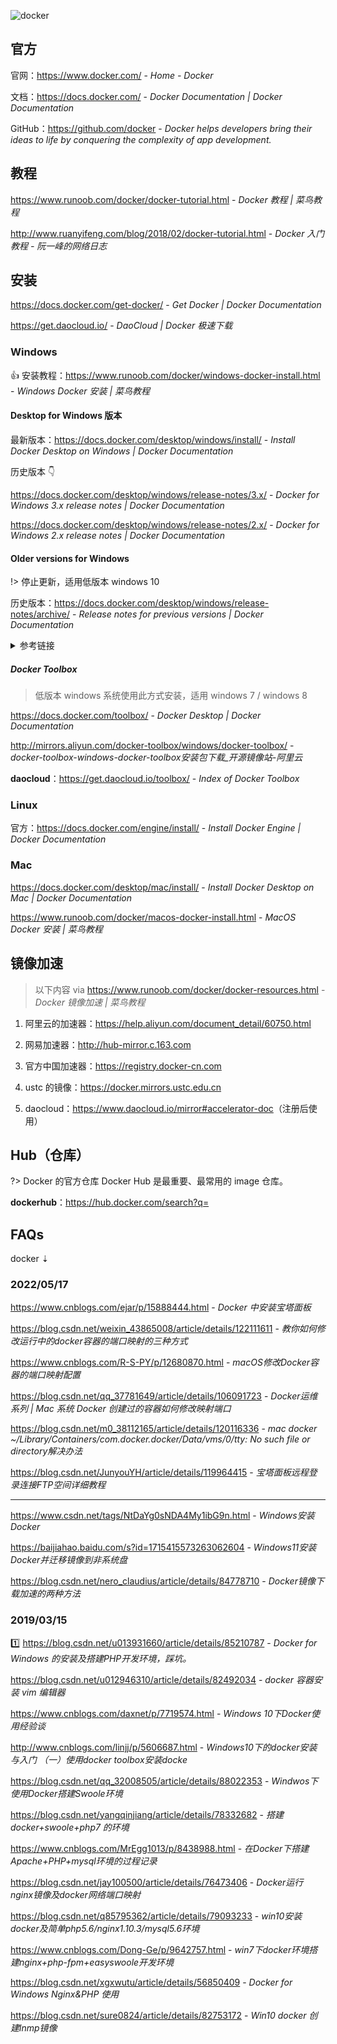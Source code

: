 ![docker](https://www.docker.com/wp-content/uploads/2021/10/contributors_1.png.webp)



## 官方

官网：https://www.docker.com/ - *Home - Docker*

文档：https://docs.docker.com/ - *Docker Documentation | Docker Documentation*

GitHub：https://github.com/docker - *Docker helps developers bring their ideas to life by conquering the complexity of app development.*



## 教程

https://www.runoob.com/docker/docker-tutorial.html - *Docker 教程 | 菜鸟教程*

http://www.ruanyifeng.com/blog/2018/02/docker-tutorial.html - *Docker 入门教程 - 阮一峰的网络日志*



## 安装

https://docs.docker.com/get-docker/ - *Get Docker | Docker Documentation*

https://get.daocloud.io/ - *DaoCloud | Docker 极速下载*



### Windows

👍 安装教程：https://www.runoob.com/docker/windows-docker-install.html - *Windows Docker 安装 | 菜鸟教程*



#### Desktop for Windows 版本

最新版本：https://docs.docker.com/desktop/windows/install/ - *Install Docker Desktop on Windows | Docker Documentation*



历史版本 👇

https://docs.docker.com/desktop/windows/release-notes/3.x/ - *Docker for Windows 3.x release notes | Docker Documentation*

https://docs.docker.com/desktop/windows/release-notes/2.x/ - *Docker for Windows 2.x release notes | Docker Documentation*



#### Older versions for Windows

!> 停止更新，适用低版本 windows 10

历史版本：https://docs.docker.com/desktop/windows/release-notes/archive/ - *Release notes for previous versions | Docker Documentation*

<details>
 <summary>参考链接</summary>

https://juejin.cn/post/6875942368214777863 - *低版本 win 10 安装 Docker 的那些坑*

https://blog.csdn.net/weixin_44818729/article/details/105747134 - *在DockerToolbox安装docker - Windows 10 各种坑 (吐血超全总结))*

http://blog.baibaota.com/959.html - *win7下安装docker和Docker Toolbox并进行国内加速*

http://www.360doc.com/content/18/0320/17/44856983_738776249.shtml - *windows下安装docker（纠正报错） 加速**kali镜像* </details>

##### Docker Toolbox

> 低版本 windows 系统使用此方式安装，适用 windows 7 / windows 8

https://docs.docker.com/toolbox/ - *Docker Desktop | Docker Documentation*

http://mirrors.aliyun.com/docker-toolbox/windows/docker-toolbox/ - *docker-toolbox-windows-docker-toolbox安装包下载_开源镜像站-阿里云*

**daocloud**：https://get.daocloud.io/toolbox/ - *Index of Docker Toolbox*



### Linux

官方：https://docs.docker.com/engine/install/ - *Install Docker Engine | Docker Documentation*



### Mac

https://docs.docker.com/desktop/mac/install/ - *Install Docker Desktop on Mac | Docker Documentation*

https://www.runoob.com/docker/macos-docker-install.html - *MacOS Docker 安装 | 菜鸟教程*



## 镜像加速

> 以下内容 via https://www.runoob.com/docker/docker-resources.html - *Docker 镜像加速 | 菜鸟教程*

1. 阿里云的加速器：https://help.aliyun.com/document_detail/60750.html

2. 网易加速器：http://hub-mirror.c.163.com

3. 官方中国加速器：https://registry.docker-cn.com

4. ustc 的镜像：https://docker.mirrors.ustc.edu.cn

5. daocloud：<https://www.daocloud.io/mirror#accelerator-doc>（注册后使用）



## Hub（仓库）

?> Docker 的官方仓库 Docker Hub 是最重要、最常用的 image 仓库。

**dockerhub**：https://hub.docker.com/search?q=



## FAQs

docker ⇣

### 2022/05/17

https://www.cnblogs.com/ejar/p/15888444.html - *Docker 中安装宝塔面板*

https://blog.csdn.net/weixin_43865008/article/details/122111611 - *教你如何修改运行中的docker容器的端口映射的三种方式*

https://www.cnblogs.com/R-S-PY/p/12680870.html - *macOS修改Docker容器的端口映射配置* 

https://blog.csdn.net/qq_37781649/article/details/106091723 - *Docker运维系列 | Mac 系统 Docker 创建过的容器如何修改映射端口*

https://blog.csdn.net/m0_38112165/article/details/120116336 - *mac docker ~/Library/Containers/com.docker.docker/Data/vms/0/tty: No such file or directory解决办法*

https://blog.csdn.net/JunyouYH/article/details/119964415 - *宝塔面板远程登录连接FTP空间详细教程*



------

https://www.csdn.net/tags/NtDaYg0sNDA4My1ibG9n.html - *Windows安装Docker*

https://baijiahao.baidu.com/s?id=1715415573263062604 - *Windows11安装Docker并迁移镜像到非系统盘*

https://blog.csdn.net/nero_claudius/article/details/84778710 - *Docker镜像下载加速的两种方法*

### 2019/03/15

1️⃣ https://blog.csdn.net/u013931660/article/details/85210787 - *Docker for Windows 的安装及搭建PHP开发环境，踩坑。*

https://blog.csdn.net/u012946310/article/details/82492034 - *docker 容器安装 vim 编辑器*

https://www.cnblogs.com/daxnet/p/7719574.html - *Windows 10下Docker使用经验谈*

http://www.cnblogs.com/linjj/p/5606687.html - *Windows10下的docker安装与入门 （一）使用docker toolbox安装docke*

https://blog.csdn.net/qq_32008505/article/details/88022353 - *Windwos下使用Docker搭建Swoole环境*

https://blog.csdn.net/yangqinjiang/article/details/78332682 - *搭建docker+swoole+php7 的环境*

https://www.cnblogs.com/MrEgg1013/p/8438988.html - *在Docker下搭建Apache+PHP+mysql环境的过程记录*

https://blog.csdn.net/jay100500/article/details/76473406 - *Docker运行nginx镜像及docker网络端口映射*

https://blog.csdn.net/q85795362/article/details/79093233 - *win10安装docker及简单php5.6/nginx1.10.3/mysql5.6环境*

https://www.cnblogs.com/Dong-Ge/p/9642757.html - *win7下docker环境搭建nginx+php-fpm+easyswoole开发环境*

https://blog.csdn.net/xgxwutu/article/details/56850409 - *Docker for Windows Nginx&PHP 使用*

https://blog.csdn.net/sure0824/article/details/82753172 - *Win10 docker 创建lnmp镜像*
